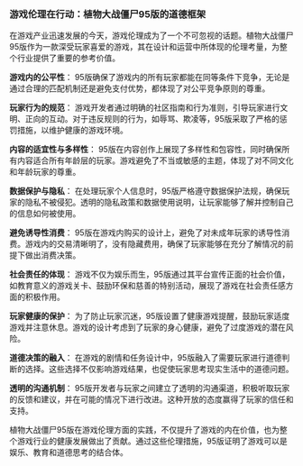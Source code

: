 ### 游戏伦理在行动：植物大战僵尸95版的道德框架

在游戏产业迅速发展的今天，游戏伦理成为了一个不可忽视的话题。植物大战僵尸95版作为一款深受玩家喜爱的游戏，其在设计和运营中所体现的伦理考量，为整个行业提供了重要的参考价值。

**游戏内的公平性**：
95版确保了游戏内的所有玩家都能在同等条件下竞争，无论是通过合理的匹配机制还是避免支付优势，都体现了对公平竞争原则的尊重。

**玩家行为的规范**：
游戏开发者通过明确的社区指南和行为准则，引导玩家进行文明、正向的互动。对于违反规则的行为，如辱骂、欺凌等，95版采取了严格的惩罚措施，以维护健康的游戏环境。

**内容的适宜性与多样性**：
95版在内容创作上展现了多样性和包容性，同时确保所有内容适合所有年龄层的玩家。游戏避免了不当或敏感的主题，体现了对不同文化和年龄玩家的尊重。

**数据保护与隐私**：
在处理玩家个人信息时，95版严格遵守数据保护法规，确保玩家的隐私不被侵犯。透明的隐私政策和数据使用说明，让玩家能够了解并控制自己的信息如何被使用。

**避免诱导性消费**：
95版在游戏内购买的设计上，避免了对未成年玩家的诱导性消费。游戏内的交易清晰明了，没有隐藏费用，确保了玩家能够在充分了解情况的前提下做出消费决策。

**社会责任的体现**：
游戏不仅为娱乐而生，95版通过其平台宣传正面的社会价值，如教育意义的游戏关卡、鼓励环保和慈善的特别活动，展现了游戏在社会责任感方面的积极作用。

**玩家健康的保护**：
为了防止玩家沉迷，95版设置了健康游戏提醒，鼓励玩家适度游戏并注意休息。游戏的设计考虑到了玩家的身心健康，避免了过度游戏的潜在风险。

**道德决策的融入**：
在游戏的剧情和任务设计中，95版融入了需要玩家进行道德判断的选择。这些选择不仅影响游戏结果，也促使玩家思考现实生活中的道德问题。

**透明的沟通机制**：
95版开发者与玩家之间建立了透明的沟通渠道，积极听取玩家的反馈和建议，并在可能的情况下进行改进。这种开放的态度赢得了玩家的信任和支持。

植物大战僵尸95版在游戏伦理方面的实践，不仅提升了游戏的内在价值，也为整个游戏行业的健康发展做出了贡献。通过这些伦理措施，95版证明了游戏可以是娱乐、教育和道德思考的结合体。